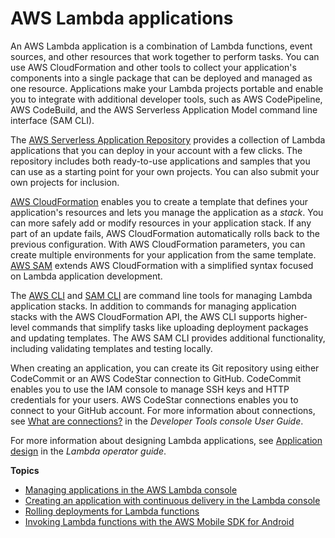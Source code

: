 # AWS Lambda applications<a name="deploying-lambda-apps"></a>

An AWS Lambda application is a combination of Lambda functions, event sources, and other resources that work together to perform tasks\. You can use AWS CloudFormation and other tools to collect your application's components into a single package that can be deployed and managed as one resource\. Applications make your Lambda projects portable and enable you to integrate with additional developer tools, such as AWS CodePipeline, AWS CodeBuild, and the AWS Serverless Application Model command line interface \(SAM CLI\)\.

The [AWS Serverless Application Repository](https://docs.aws.amazon.com/serverlessrepo/latest/devguide/) provides a collection of Lambda applications that you can deploy in your account with a few clicks\. The repository includes both ready\-to\-use applications and samples that you can use as a starting point for your own projects\. You can also submit your own projects for inclusion\.

[AWS CloudFormation](https://docs.aws.amazon.com/AWSCloudFormation/latest/UserGuide/cfn-whatis-concepts.html) enables you to create a template that defines your application's resources and lets you manage the application as a *stack*\. You can more safely add or modify resources in your application stack\. If any part of an update fails, AWS CloudFormation automatically rolls back to the previous configuration\. With AWS CloudFormation parameters, you can create multiple environments for your application from the same template\. [AWS SAM](lambda-settingup.md#lambda-settingup-awssam) extends AWS CloudFormation with a simplified syntax focused on Lambda application development\.

The [AWS CLI](lambda-settingup.md#lambda-settingup-awscli) and [SAM CLI](lambda-settingup.md#lambda-settingup-samcli) are command line tools for managing Lambda application stacks\. In addition to commands for managing application stacks with the AWS CloudFormation API, the AWS CLI supports higher\-level commands that simplify tasks like uploading deployment packages and updating templates\. The AWS SAM CLI provides additional functionality, including validating templates and testing locally\.

When creating an application, you can create its Git repository using either CodeCommit or an AWS CodeStar connection to GitHub\. CodeCommit enables you to use the IAM console to manage SSH keys and HTTP credentials for your users\. AWS CodeStar connections enables you to connect to your GitHub account\. For more information about connections, see [ What are connections?](https://docs.aws.amazon.com/connect/latest/userguide/welcome-connections.html) in the *Developer Tools console User Guide*\.

For more information about designing Lambda applications, see [Application design](https://docs.aws.amazon.com/lambda/latest/operatorguide/application-design.html) in the *Lambda operator guide*\.

**Topics**
+ [Managing applications in the AWS Lambda console](applications-console.md)
+ [Creating an application with continuous delivery in the Lambda console](applications-tutorial.md)
+ [Rolling deployments for Lambda functions](lambda-rolling-deployments.md)
+ [Invoking Lambda functions with the AWS Mobile SDK for Android](with-on-demand-custom-android.md)